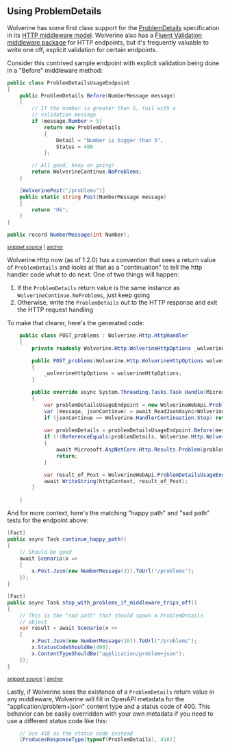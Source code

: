 ## Using ProblemDetails

Wolverine has some first class support for the [ProblemDetails](https://learn.microsoft.com/en-us/dotnet/api/microsoft.aspnetcore.mvc.problemdetails?view=aspnetcore-7.0) specification in its [HTTP middleware model](./middleware).
Wolverine also has a [Fluent Validation middleware package](./fluentvalidation) for HTTP endpoints, but it's frequently valuable to write one
off, explicit validation for certain endpoints. 

Consider this contrived sample endpoint with explicit validation being done in a "Before" middleware method:

<!-- snippet: sample_ProblemDetailsUsageEndpoint -->
<a id='snippet-sample_problemdetailsusageendpoint'></a>
```cs
public class ProblemDetailsUsageEndpoint
{
    public ProblemDetails Before(NumberMessage message)
    {
        // If the number is greater than 5, fail with a
        // validation message
        if (message.Number > 5)
            return new ProblemDetails
            {
                Detail = "Number is bigger than 5",
                Status = 400
            };

        // All good, keep on going!
        return WolverineContinue.NoProblems;
    }

    [WolverinePost("/problems")]
    public static string Post(NumberMessage message)
    {
        return "Ok";
    }
}

public record NumberMessage(int Number);
```
<sup><a href='https://github.com/JasperFx/wolverine/blob/main/src/Http/WolverineWebApi/ProblemDetailsUsage.cs#L6-L35' title='Snippet source file'>snippet source</a> | <a href='#snippet-sample_problemdetailsusageendpoint' title='Start of snippet'>anchor</a></sup>
<!-- endSnippet -->

Wolverine.Http now (as of 1.2.0) has a convention that sees a return value of `ProblemDetails` and looks at that as a
"continuation" to tell the http handler code what to do next. One of two things will happen:

1. If the `ProblemDetails` return value is the same instance as `WolverineContinue.NoProblems`, just keep going
2. Otherwise, write the `ProblemDetails` out to the HTTP response and exit the HTTP request handling

To make that clearer, here's the generated code:

```csharp
    public class POST_problems : Wolverine.Http.HttpHandler
    {
        private readonly Wolverine.Http.WolverineHttpOptions _wolverineHttpOptions;

        public POST_problems(Wolverine.Http.WolverineHttpOptions wolverineHttpOptions) : base(wolverineHttpOptions)
        {
            _wolverineHttpOptions = wolverineHttpOptions;
        }

        public override async System.Threading.Tasks.Task Handle(Microsoft.AspNetCore.Http.HttpContext httpContext)
        {
            var problemDetailsUsageEndpoint = new WolverineWebApi.ProblemDetailsUsageEndpoint();
            var (message, jsonContinue) = await ReadJsonAsync<WolverineWebApi.NumberMessage>(httpContext);
            if (jsonContinue == Wolverine.HandlerContinuation.Stop) return;
            
            var problemDetails = problemDetailsUsageEndpoint.Before(message);
            if (!(ReferenceEquals(problemDetails, Wolverine.Http.WolverineContinue.NoProblems)))
            {
                await Microsoft.AspNetCore.Http.Results.Problem(problemDetails).ExecuteAsync(httpContext).ConfigureAwait(false);
                return;
            }

            var result_of_Post = WolverineWebApi.ProblemDetailsUsageEndpoint.Post(message);
            await WriteString(httpContext, result_of_Post);
        }

    }
```

And for more context, here's the matching "happy path" and "sad path" tests for the endpoint above:

<!-- snippet: sample_testing_problem_details_behavior -->
<a id='snippet-sample_testing_problem_details_behavior'></a>
```cs
[Fact]
public async Task continue_happy_path()
{
    // Should be good
    await Scenario(x =>
    {
        x.Post.Json(new NumberMessage(3)).ToUrl("/problems");
    });
}

[Fact]
public async Task stop_with_problems_if_middleware_trips_off()
{
    // This is the "sad path" that should spawn a ProblemDetails
    // object
    var result = await Scenario(x =>
    {
        x.Post.Json(new NumberMessage(10)).ToUrl("/problems");
        x.StatusCodeShouldBe(400);
        x.ContentTypeShouldBe("application/problem+json");
    });
}
```
<sup><a href='https://github.com/JasperFx/wolverine/blob/main/src/Http/Wolverine.Http.Tests/problem_details_usage_in_http_middleware.cs#L18-L43' title='Snippet source file'>snippet source</a> | <a href='#snippet-sample_testing_problem_details_behavior' title='Start of snippet'>anchor</a></sup>
<!-- endSnippet -->

Lastly, if Wolverine sees the existence of a `ProblemDetails` return value in any middleware, Wolverine will fill in OpenAPI
metadata for the "application/problem+json" content type and a status code of 400. This behavior can be easily overridden
with your own metadata if you need to use a different status code like this:

```csharp
    // Use 418 as the status code instead
    [ProducesResponseType(typeof(ProblemDetails), 418)]
```

